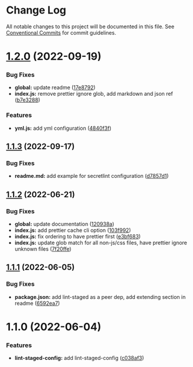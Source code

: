 # Change Log

All notable changes to this project will be documented in this file.
See [Conventional Commits](https://conventionalcommits.org) for commit guidelines.

# [1.2.0](https://github.com/waldronmatt/shareable-configs/compare/@waldronmatt/lint-staged-config@1.1.3...@waldronmatt/lint-staged-config@1.2.0) (2022-09-19)


### Bug Fixes

* **global:** update readme ([17e8792](https://github.com/waldronmatt/shareable-configs/commit/17e879243244bf28136e24deef02522147abe451))
* **index.js:** remove prettier ignore glob, add markdown and json ref ([b7e3288](https://github.com/waldronmatt/shareable-configs/commit/b7e32885dc30ffa31143e778c3da0e4d992a132e))


### Features

* **yml.js:** add yml configuration ([4840f3f](https://github.com/waldronmatt/shareable-configs/commit/4840f3f33985d321e3af0074e68aecaafec8b69b))





## [1.1.3](https://github.com/waldronmatt/shareable-configs/compare/@waldronmatt/lint-staged-config@1.1.2...@waldronmatt/lint-staged-config@1.1.3) (2022-09-17)


### Bug Fixes

* **readme.md:** add example for secretlint configuration ([d7857d1](https://github.com/waldronmatt/shareable-configs/commit/d7857d12b0d350bd77a136d193c26bb80563c483))





## [1.1.2](https://github.com/waldronmatt/shareable-configs/compare/@waldronmatt/lint-staged-config@1.1.1...@waldronmatt/lint-staged-config@1.1.2) (2022-06-21)


### Bug Fixes

* **global:** update documentation ([120938a](https://github.com/waldronmatt/shareable-configs/commit/120938a301c88730d31dc8c8f919c960d193edb2))
* **index.js:** add prettier cache cli option ([103f992](https://github.com/waldronmatt/shareable-configs/commit/103f992bc3b8fff46cdf5a56caa27a6209b20507))
* **index.js:** fix ordering to have prettier first ([e3bf683](https://github.com/waldronmatt/shareable-configs/commit/e3bf6831e2ba8d82e75db85122470aa83e43784a))
* **index.js:** update glob match for all non-js/css files, have prettier ignore unknown files ([7f20ffe](https://github.com/waldronmatt/shareable-configs/commit/7f20ffe4397c4b51bf2b9f975a7bcce920f78a42))





## [1.1.1](https://github.com/waldronmatt/shareable-configs/compare/@waldronmatt/lint-staged-config@1.1.0...@waldronmatt/lint-staged-config@1.1.1) (2022-06-05)


### Bug Fixes

* **package.json:** add lint-staged as a peer dep, add extending section in readme ([6592ea7](https://github.com/waldronmatt/shareable-configs/commit/6592ea7907b0bc3e15ec28c6e2704e132de14d20))





# 1.1.0 (2022-06-04)

### Features

- **lint-staged-config:** add lint-staged-config ([c038af3](https://github.com/waldronmatt/shareable-configs/commit/c038af3c8a12da4b3d695603d1b9ed1c9e924a66))
